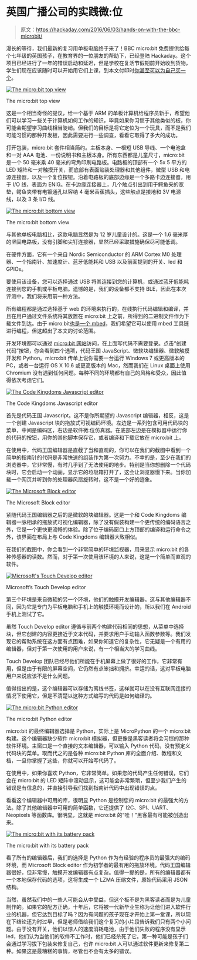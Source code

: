 # 英国广播公司的实践微:位

> 原文：<https://hackaday.com/2016/06/03/hands-on-with-the-bbc-microbit/>

漫长的等待，我们最新的复习用单板电脑终于来了！BBC micro:bit 免费提供给每个七年级的英国孩子，在教育界的一位朋友的帮助下，已经登陆 Hackaday。这个项目已经进行了一年的错误启动和延迟，但是学校在复活节假期前开始收到货物，学生们现在应该随时可以开始用它们上课，到本文付印时[你甚至可以为自己买一个](http://www.bbc.co.uk/news/technology-36416862)。

[![The micro:bit top view](img/503d385b17b388c6fe174f89d1e2090d.png)](https://hackaday.com/wp-content/uploads/2016/05/micro-bit-top-view.jpg)

The micro:bit top view

这是一个相当奇怪的提议，给一个基于 ARM 的单板计算机给程序员新手，希望他们可以学习一些关于计算机如何工作的知识，毕竟如果你习惯于其他类似的板，你可能会期望学习曲线相当陡峭。但我们的目标是将它定位为一个玩具，而不是我们可能习惯的那种开发板，因此需要进行一些调查，看看它取得了多大的成功。

打开包装，micro:bit 套件相当简约。主板本身、一根短 USB 导线、一个电池盒和一对 AAA 电池、一份说明书和主板本身。所有东西都是儿童尺寸，micro:bit 是一个 50 毫米乘 40 毫米的弯角印刷电路板。电路板的顶部有一个 5x 5 平方的 LED 矩阵和一对触摸开关，而底部有表面贴装处理器和其他组件，微型 USB 和电源连接器，以及一个复位按钮。沿着电路板的底部边缘是一个多路卡边连接器，用于 I/O 线，表面为 ENIG。在卡边缘连接器上，几个触点引出到用于鳄鱼夹的宽垫，鳄鱼夹带有电镀通孔以容纳 4 毫米香蕉插头，这些触点是接地和 3V 电源线，以及 3 条 I/O 线。

[![The micro:bit bottom view](img/8595ad88bef1a3337bc963afde39ea1f.png)](https://hackaday.com/wp-content/uploads/2016/05/micro-bit-bottom-view.jpg)

The micro:bit bottom view

与其他单板电脑相比，这款电脑显然是为 12 岁儿童设计的。这是一个 1.6 毫米厚的坚固电路板，没有引脚和尖钉连接器，显然已经采取措施确保尽可能低调。

在硬件方面，它有一个来自 Nordic Semiconductor 的 ARM Cortex M0 处理器、一个指南针、加速度计、蓝牙低能耗和 USB 以及前面提到的开关、led 和 GPIOs。

要使用该设备，您可以选择通过 USB 将其连接到您的计算机，或通过蓝牙低能耗连接到您的手机或平板电脑。遗憾的是，我们的设备都不支持 BLE，因此在本次评测中，我们将采用前一种方法。

所有编程都是通过选择基于 web 的环境来执行的，在线执行代码编辑和编译，并且在用户通过文件系统将其放置在 micro:bit 上之前，所得到的二进制文件作为下载文件到达。由于 micro:bit[也是一个 mbed](https://developer.mbed.org/platforms/Microbit/)，我们希望它可以使用 mbed 工具链进行编程，但这超出了本文的讨论范围。

开发环境都可以通过 [micro:bit 网站](http://www.microbit.co.uk)访问，在上面写代码不需要登录。点击“创建代码”按钮，你会看到四个选项，代码王国 JavaScript、微软块编辑器、微软触摸开发和 Python。micro:bit 传单上说你需要一台运行 Windows 7 或更高版本的 PC，或者一台运行 OS X 10.6 或更高版本的 Mac，然而我们在 Linux 桌面上使用 Chromium 没有遇到任何问题。每种不同的环境都有自己的风格和受众，因此值得依次考虑它们。

[![The Code Kingdoms Javascript editor](img/2376efd77d8a273a188f940553fecdd0.png)](https://hackaday.com/wp-content/uploads/2016/05/micro-bit-code-kingdoms-js.jpg)

The Code Kingdoms Javascript editor

首先是代码王国 Javascript。这不是你所期望的 Javascript 编辑器，相反，这是一个创建 Javascript 块的拖放式可视编码环境。左边是一系列包含可用代码块的菜单，中间是编码区，右边是软件微:位仿真器。在底部左边是在模拟器中运行你的代码的按钮，用你的其他脚本保存它，或者编译和下载它放在 micro:bit 上。

在使用中，代码王国编辑器是直截了当和直观的，你可以在我们的截图中看到一个简单的指南针的代码是非常快速的组装作为第一次努力。不幸的是，至少在我们的浏览器中，它非常慢，有时几乎到了无法使用的地步。特别是当你想删除一个代码块时，它会启动一个动画，显示它的垃圾箱打开了，这会让浏览器慢下来。当你加载一个网页并听到你的处理器风扇旋转时，这不是一个好的迹象。

[![The Microsoft Block editor](img/a7b10dbd9e62aa4cb56552e4a9c7b5ae.png)](https://hackaday.com/wp-content/uploads/2016/05/micro-bit-ms-block-editor.jpg)

The Microsoft Block editor

紧随代码王国编辑器之后的是微软的块编辑器。这是一个和 Code Kingdoms 编辑器一脉相承的拖放式可视化编辑器，除了没有假装构建一个更传统的编码语言之外，它是一个更快更流畅的体验。除了位于编码窗口上方顶部的编译和运行命令之外，该界面在布局上与 Code Kingdoms 编辑器大致相似。

在我们的截图中，你会看到一个非常简单的环境监视器，用来显示 micro:bit 的各种传感器的读数。然而，对于第一次使用该环境的人来说，这是一个简单而直观的软件。

[![Microsoft's Touch Develop editor](img/5558bc22d519323ac3484e3abc813808.png)](https://hackaday.com/wp-content/uploads/2016/05/micro-bit-ms-touch-develop.jpg)

Microsoft’s Touch Develop editor

第三个环境是来自微软的另一个环境，他们的触摸开发编辑器。这与其他编辑器不同，因为它是专门为平板电脑和手机上的触摸环境而设计的，所以我们在 Android 手机上测试了它。

虽然 Touch Develop editor 遵循与前两个构建代码相同的思想，从菜单中选择块，但它创建的内容更接近于文本代码，并要求用户手动输入函数参数等。我们发现它的帮助系统在这方面有点困难，如果你知道它的复杂性，它无疑是一个有用的编辑器，但对于第一次使用的用户来说，有一个相当大的学习曲线。

Touch Develop 团队已经尽他们所能在手机屏幕上做了很好的工作，它非常有用，但是由于有限的屏幕空间，它仍然有点笨拙和拥挤。幸运的话，这对平板电脑用户来说应该不是什么问题。

值得指出的是，这个编辑器可以存储为离线书签，这样就可以在没有互联网连接的情况下使用它，但是不清楚以这种方式编写的代码是如何编译的。

[![The micro:bit Python editor](img/f284997ea282a9dc354848bf8d76d4af.png)](https://hackaday.com/wp-content/uploads/2016/05/micro-bit-python.jpg)

The micro:bit Python editor

micro:bit 的最终编辑器选择是 Python，实际上是 MicroPython 的一个 micro:bit 构建。这个编辑器缺少软件 micro:bit 模拟器，但更像是黑客读者将会习惯的那种软件环境。主窗口是一个直接的文本编辑器，可以输入 Python 代码，没有预定义代码块的菜单。取而代之的是各种 micro:bit Python 库的全面介绍、教程和文档，一旦你掌握了这些，你就可以开始写代码了。

在使用中，如果你喜欢 Python，它非常简单。如果您的代码产生任何错误，它们会在 micro:bit 的 LED 矩阵中滚动显示，这可能会非常繁琐，但至少我们产生的错误是有信息的，并直接引导我们找到指南针代码中出现错误的点。

看看这个编辑器中可用的库，很明显 Python 是控制您的 micro:bit 的最强大的方法。除了其他编辑器中可用的简单函数，它还提供了 I2C、SPI、UART、Neopixels 等函数库。很明显，这就是 micro:bit 的“哇！”黑客最有可能被创造出来。

[![The micro:bit with its battery pack](img/cf90f8da9c09ac74a63ebbd7201ac01a.png)](https://hackaday.com/wp-content/uploads/2016/05/micro-bit-with-battery.jpg)

The micro:bit with its battery pack

看了所有的编辑器后，我们的选择是 Python 作为有经验的程序员的最强大的编码环境，而 Microsoft Block editor 作为初学者的最有用的拖放环境。代码王国编辑器很好，但非常慢，触摸开发编辑器有点复杂。值得一提的是，所有的编辑器都有一个本地保存代码的选项，这将生成一个 LZMA 压缩文件，原始代码采用 JSON 结构。

当然，虽然我们中的一些人可能会从中受益，但这个板不是为黑客读者而是为儿童制作的。如果它的配方正确，十年后，它将被一代新毕业生称为让他们进入软件行业的机器，但它达到目标了吗？因为有问题的孩子现在才开始上第一堂课，所以现在下结论还为时过早，但是老师借给我们这个复习的小片段告诉我们只有两个小问题。由于没有开关，他们以惊人的速度消耗电池，由于他们失败的程序没有显示 led，他们认为当他们的软件不工作时，他们已经杀死了它。第一种可能是孩子们会通过学习拔下包装来修复自己，也许 micro:bit 人可以通过软件更新来修复第二种。如果这是最糟糕的事情，尽管也不会有太多的错误。